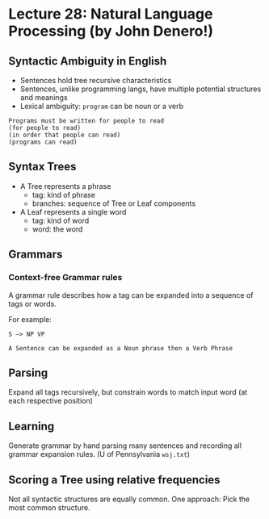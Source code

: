 # Lecture 28: Natural Language Processing (by John Denero!)

## Syntactic Ambiguity in English

- Sentences hold tree recursive characteristics
- Sentences, unlike programming langs, have multiple potential structures and meanings
- Lexical ambiguity: `program` can be noun or a verb

```
Programs must be written for people to read
(for people to read)
(in order that people can read)
(programs can read)
```

## Syntax Trees

- A Tree represents a phrase
    - tag: kind of phrase
    - branches: sequence of Tree or Leaf components
- A Leaf represents a single word
    - tag: kind of word
    - word: the word

## Grammars

### Context-free Grammar rules

A grammar rule describes how a tag can be expanded into a sequence of tags or words.

For example:

```
S –> NP VP

A Sentence can be expanded as a Noun phrase then a Verb Phrase
```

## Parsing

Expand all tags recursively, but constrain words to match input word (at each respective position)

## Learning

Generate grammar by hand parsing many sentences and recording all grammar expansion rules. (U of Pennsylvania `wsj.txt`)

## Scoring a Tree using relative frequencies

Not all syntactic structures are equally common. One approach: Pick the most common structure.